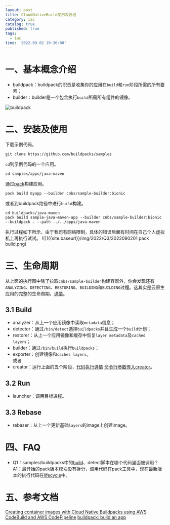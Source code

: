 ```yaml
---
layout: post
title: CloudNativeBuild使用及总结
category: iac
catalog: true
published: true
tags:
  - iac
time: '2022.09.02 10:36:00'
---
```

# 一、基本概念介绍
- buildpack：buildpack的职责是收集你的应用在`build`和`run`阶段所需的所有要素；
- builder：builder是一个包含执行`build`所需所有组件的镜像。

![buildpack](https://d2908q01vomqb2.cloudfront.net/fe2ef495a1152561572949784c16bf23abb28057/2021/09/16/Buildpacks_img1.jpg)

# 二、安装及使用
下载示例代码。
```
git clone https://github.com/buildpacks/samples
```
`cd`到示例代码的一个应用。
```
cd samples/apps/java-maven
```
通过[pack](https://buildpacks.io/docs/tools/pack/)构建应用。
```
pack build myapp --builder cnbs/sample-builder:bionic
```
或者到buildpack路径中进行`build`构建。
```
cd buildpacks/java-maven
pack build sample-java-maven-app --builder cnbs/sample-builder:bionic --buildpack . --path ../../apps/java-maven
```
执行过程如下所示，由于我司有网络限制，具体的错误后面有时间在自己个人虚拟机上再执行试试。
![]({{site.baseurl}}/img/2022/Q3/2022090201 pack build.png)

# 三、生命周期
从上面的执行图中除了拉取`cnbs/sample-builder`构建容器外，你会发现还有`ANALYZING`、`DETECTING`、`RESTORING`、`BUILDING`和`BUILDING`过程。这其实是云原生应用的完整的生命周期，[详情](https://github.com/buildpacks/lifecycle)。
## 3.1 Build
- analyzer：从上一个应用镜像中读取`metadata`信息；
- detector：通过`/bin/detect`选择`buildpacks`并且生成一个`build`计划；
- restorer：从上一个应用镜像和缓存中恢复`layer metadata`及`cached layers`；
- builder：通过`/bin/build`执行`buildpacks`；
- exporter：创建镜像和`caches layers`。  
或者
- creator：运行上面的五个阶段，[代码执行详情](https://github.com/buildpacks/lifecycle/blob/4f52db0a90b5637e718328e7019bf8e592fdeece/cmd/lifecycle/creator.go#L162) [命令行参数传入creator](https://github.com/buildpacks/lifecycle/blob/4f52db0a90b5637e718328e7019bf8e592fdeece/cmd/lifecycle/creator.go#L54)。

## 3.2 Run
- launcher：调用目标进程。

## 3.3 Rebase
- rebaser：从上一个更新基础`layers`的image上创建image。

# 四、FAQ
- Q1：samples/buildpacks中的[build](https://github.com/buildpacks/samples/blob/main/buildpacks/java-maven/bin/build)、detect脚本在哪个代码里面被调用？
A1：最开始的pack版本模块没有拆分，调用代码在pack工具中，现在最新版本的执行代码在[lifecycle](https://github.com/buildpacks/lifecycle/blob/4f52db0a90b5637e718328e7019bf8e592fdeece/buildpack/build.go#L101)中。

# 五、参考文档
[Creating container images with Cloud Native Buildpacks using AWS CodeBuild and AWS CodePipeline](https://aws.amazon.com/blogs/containers/creating-container-images-with-cloud-native-buildpacks-using-aws-codebuild-and-aws-codepipeline/)
[buildpack: build an app](https://buildpacks.io/docs/app-developer-guide/build-an-app/)